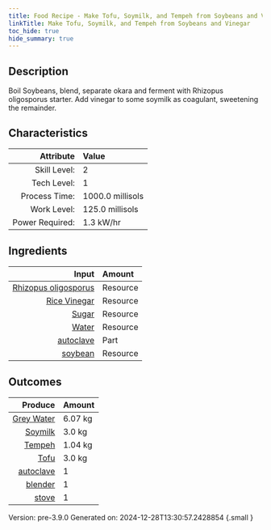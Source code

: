 ```yaml
---
title: Food Recipe - Make Tofu, Soymilk, and Tempeh from Soybeans and Vinegar
linkTitle: Make Tofu, Soymilk, and Tempeh from Soybeans and Vinegar
toc_hide: true
hide_summary: true
---
```


## Description
 Boil Soybeans, blend, separate okara and ferment with Rhizopus&#10;&#9;&#9;&#9;oligosporus starter. Add vinegar to some soymilk as coagulant,&#10;&#9;&#9;&#9;sweetening the remainder.

## Characteristics

| Attribute      | Value |
|--------:|:------|
|Skill Level:|2|
|Tech Level:|1|
|Process Time:|1000.0 millisols|
|Work Level:|125.0 millisols|
|Power Required:|1.3 kW/hr|

## Ingredients

| Input      | Amount |
|--------:|:------|
|[Rhizopus oligosporus](/docs/definitions/resource/rhizopus-oligosporus)|Resource|0.0014 kg|
|[Rice Vinegar](/docs/definitions/resource/rice-vinegar)|Resource|0.133 kg|
|[Sugar](/docs/definitions/resource/sugar)|Resource|0.028 kg|
|[Water](/docs/definitions/resource/water)|Resource|13.75 kg|
|[autoclave](/docs/definitions/part/autoclave)|Part|1|
|[soybean](/docs/definitions/resource/soybean)|Resource|1.25 kg|

## Outcomes


| Produce      | Amount |
|--------:|:------|
|[Grey Water](/docs/definitions/resource/grey-water)|6.07 kg|
|[Soymilk](/docs/definitions/resource/soymilk)|3.0 kg|
|[Tempeh](/docs/definitions/resource/tempeh)|1.04 kg|
|[Tofu](/docs/definitions/resource/tofu)|3.0 kg|
|[autoclave](/docs/definitions/part/autoclave)|1|
|[blender](/docs/definitions/part/blender)|1|
|[stove](/docs/definitions/part/stove)|1|


Version: pre-3.9.0 Generated on: 2024-12-28T13:30:57.2428854
{.small }

